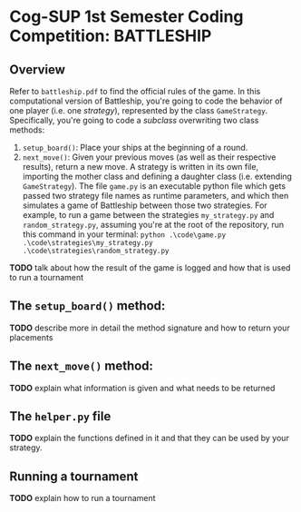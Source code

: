 # Cog-SUP 1st Semester Coding Competition: BATTLESHIP

## Overview

Refer to `battleship.pdf` to find the official rules of the game. In this computational version of Battleship, you're going to code the behavior of one player (i.e. one _strategy_), represented by the class `GameStrategy`. Specifically, you're going to code a _subclass_ overwriting two class methods:

1. `setup_board()`: Place your ships at the beginning of a round.
2. `next_move()`: Given your previous moves (as well as their respective results), return a new move.
   A strategy is written in its own file, importing the mother class and defining a daughter class (i.e. extending `GameStrategy`).
   The file `game.py` is an executable python file which gets passed two strategy file names as runtime parameters, and which then simulates a game of Battleship between those two strategies.
   For example, to run a game between the strategies `my_strategy.py` and `random_strategy.py`, assuming you're at the root of the repository, run this command in your terminal:
   `python .\code\game.py .\code\strategies\my_strategy.py .\code\strategies\random_strategy.py`

**TODO** talk about how the result of the game is logged and how that is used to run a tournament

## The `setup_board()` method:

**TODO** describe more in detail the method signature and how to return your placements

## The `next_move()` method:

**TODO** explain what information is given and what needs to be returned

## The `helper.py` file

**TODO** explain the functions defined in it and that they can be used by your strategy.

## Running a tournament

**TODO** explain how to run a tournament
